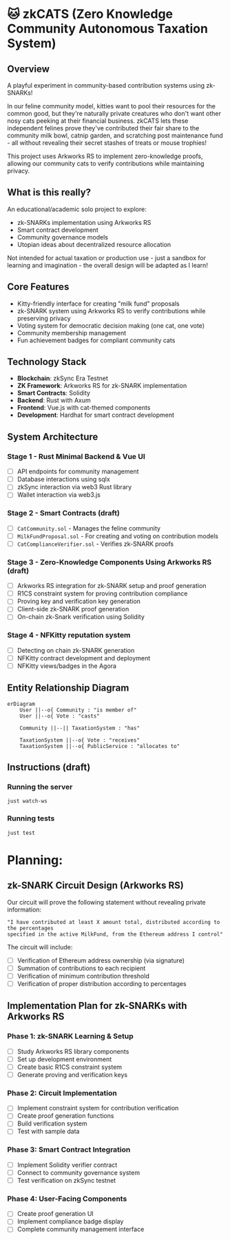 # 🐱 zkCATS (Zero Knowledge Community Autonomous Taxation System)

## Overview
A playful experiment in community-based contribution systems using zk-SNARKs!

In our feline community model, kitties want to pool their resources for the common good, but they're naturally private creatures who don't want other nosy cats peeking at their financial business. zkCATS lets these independent felines prove they've contributed their fair share to the community milk bowl, catnip garden, and scratching post maintenance fund - all without revealing their secret stashes of treats or mouse trophies!

This project uses Arkworks RS to implement zero-knowledge proofs, allowing our community cats to verify contributions while maintaining privacy.

## What is this really?
An educational/academic solo project to explore:
- zk-SNARKs implementation using Arkworks RS
- Smart contract development
- Community governance models
- Utopian ideas about decentralized resource allocation

Not intended for actual taxation or production use - just a sandbox for learning and imagination - the overall design will be adapted as I learn!

## Core Features
- Kitty-friendly interface for creating "milk fund" proposals
- zk-SNARK system using Arkworks RS to verify contributions while preserving privacy
- Voting system for democratic decision making (one cat, one vote)
- Community membership management
- Fun achievement badges for compliant community cats

## Technology Stack
- **Blockchain**: zkSync Era Testnet
- **ZK Framework**: Arkworks RS for zk-SNARK implementation
- **Smart Contracts**: Solidity
- **Backend**: Rust with Axum
- **Frontend**: Vue.js with cat-themed components
- **Development**: Hardhat for smart contract development

## System Architecture

### Stage 1 - Rust Minimal Backend & Vue UI
- [ ] API endpoints for community management
- [ ] Database interactions using sqlx
- [ ] zkSync interaction via web3 Rust library
- [ ] Wallet interaction via web3.js

### Stage 2 - Smart Contracts (draft)
- [ ] `CatCommunity.sol` - Manages the feline community
- [ ] `MilkFundProposal.sol` - For creating and voting on contribution models
- [ ] `CatComplianceVerifier.sol` - Verifies zk-SNARK proofs

### Stage 3 - Zero-Knowledge Components Using Arkworks RS (draft)
- [ ] Arkworks RS integration for zk-SNARK setup and proof generation
- [ ] R1CS constraint system for proving contribution compliance
- [ ] Proving key and verification key generation
- [ ] Client-side zk-SNARK proof generation
- [ ] On-chain zk-Snark verification using Solidity

### Stage 4 - NFKitty reputation system
- [ ] Detecting on chain zk-SNARK generation
- [ ] NFKitty contract development and deployment
- [ ] NFKitty views/badges in the Agora

## Entity Relationship Diagram

```mermaid
erDiagram
    User ||--o{ Community : "is member of"
    User ||--o{ Vote : "casts"
    
    Community ||--|| TaxationSystem : "has"
    
    TaxationSystem ||--o{ Vote : "receives"
    TaxationSystem ||--o{ PublicService : "allocates to"
```

## Instructions (draft)
### Running the server
`just watch-ws`


### Running tests
`just test`


# Planning:

## zk-SNARK Circuit Design (Arkworks RS)

Our circuit will prove the following statement without revealing private information:
```
"I have contributed at least X amount total, distributed according to the percentages 
specified in the active MilkFund, from the Ethereum address I control"
```

The circuit will include:
- [ ] Verification of Ethereum address ownership (via signature)
- [ ] Summation of contributions to each recipient
- [ ] Verification of minimum contribution threshold
- [ ] Verification of proper distribution according to percentages

## Implementation Plan for zk-SNARKs with Arkworks RS

### Phase 1: zk-SNARK Learning & Setup
- [ ] Study Arkworks RS library components
- [ ] Set up development environment
- [ ] Create basic R1CS constraint system
- [ ] Generate proving and verification keys

### Phase 2: Circuit Implementation
- [ ] Implement constraint system for contribution verification
- [ ] Create proof generation functions
- [ ] Build verification system
- [ ] Test with sample data

### Phase 3: Smart Contract Integration
- [ ] Implement Solidity verifier contract
- [ ] Connect to community governance system
- [ ] Test verification on zkSync testnet

### Phase 4: User-Facing Components
- [ ] Create proof generation UI
- [ ] Implement compliance badge display
- [ ] Complete community management interface